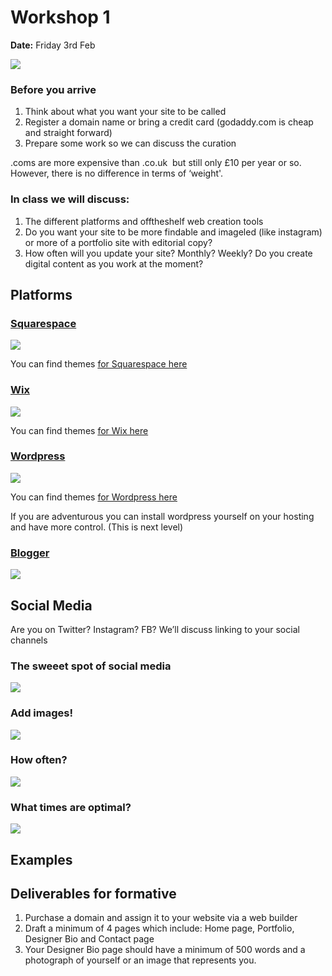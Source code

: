 # Workshop 1 

**Date:** Friday 3rd Feb

![](assets/fashion-website.jpg)

### Before you arrive 

1. Think about what you want your site to be called
2. Register a domain name or bring a credit card (godaddy.com is cheap and straight forward) 3. Prepare some work so we can discuss the curation 

.coms are more expensive than .co.uk ­ but still only £10 per year or so. However, there is no difference in terms of ‘weight'.

### In class we will discuss: 
1. The different platforms and off­the­shelf web creation tools2. Do you want your site to be more findable and image­led (like instagram) or more of a portfolio site with editorial copy?
3. How often will you update your site? Monthly? Weekly? Do you create digital content as you work at the moment?

## Platforms

### [Squarespace](https://www.squarespace.com)
![](assets/squarespace.jpg)


You can find themes [for Squarespace here](https://www.squarespace.com/templates/)
	
### [Wix](https://www.wix.com)
![](assets/wix.jpg)

You can find themes [for Wix here](http://www.wix.com/website/templates)


### [Wordpress](https://www.wordpress.com)
![](assets/wordpress.jpg)

You can find themes [for Wordpress here](https://theme.wordpress.com)

If you are adventurous you can install wordpress yourself on your hosting and have more control. (This is next level)

### [Blogger](https://www.blogger.com)
![](assets/blogger.jpg)
## Social Media
Are you on Twitter? Instagram? FB? We’ll discuss linking to your social channels


### The sweeet spot of social media

![](assets/content.jpg)


### Add images! 

![](assets/socialmediaimage.jpg)


### How often?

![](assets/socialmedia.jpg)


### What times are optimal?

![](assets/howoften.jpg)

## Examples

## Deliverables for formative

1. Purchase a domain and assign it to your website via a web builder
2. Draft a minimum of 4 pages which include: Home page, Portfolio, Designer Bio and Contact page
3. Your Designer Bio page should have a minimum of 500 words and a photograph of yourself or an image that represents you.